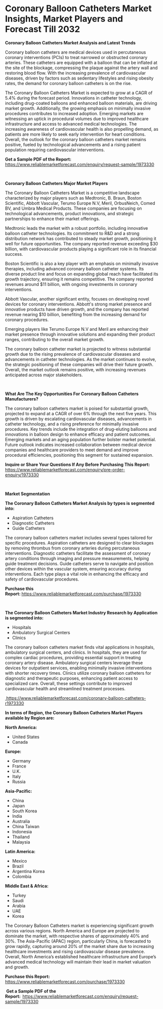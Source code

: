 <p><h1>Coronary Balloon Catheters Market Insights, Market Players and Forecast Till 2032</h1></p><p><strong>Coronary Balloon Catheters Market Analysis and Latest Trends</strong></p>
<p><p>Coronary balloon catheters are medical devices used in percutaneous coronary interventions (PCIs) to treat narrowed or obstructed coronary arteries. These catheters are equipped with a balloon that can be inflated at the site of the blockage, compressing the plaque against the artery wall and restoring blood flow. With the increasing prevalence of cardiovascular diseases, driven by factors such as sedentary lifestyles and rising obesity rates, the demand for coronary balloon catheters is on the rise. </p><p>The Coronary Balloon Catheters Market is expected to grow at a CAGR of 5.4% during the forecast period. Innovations in catheter technology, including drug-coated balloons and enhanced balloon materials, are driving market growth. Additionally, the growing emphasis on minimally invasive procedures contributes to increased adoption. Emerging markets are witnessing an uptick in procedural volumes due to improved healthcare infrastructure and access to advanced medical technologies. The increasing awareness of cardiovascular health is also propelling demand, as patients are more likely to seek early intervention for heart conditions. Overall, the outlook for the coronary balloon catheters market remains positive, fueled by technological advancements and a rising patient population requiring cardiovascular interventions.</p></p>
<p><strong>Get a Sample PDF of the Report:&nbsp;</strong> <a href="https://www.reliablemarketforecast.com/enquiry/request-sample/1973330?utm_campaign=2334&utm_medium=2&utm_source=Github&utm_content=ia&utm_term=16042025&utm_id=coronary-balloon-catheters">https://www.reliablemarketforecast.com/enquiry/request-sample/1973330</a></p>
<p>&nbsp;</p>
<p><strong>Coronary Balloon Catheters Major Market Players</strong></p>
<p><p>The Coronary Balloon Catheters Market is a competitive landscape characterized by major players such as Medtronic, B. Braun, Boston Scientific, Abbott Vascular, Terumo Europe N.V, Meril, OrbusNeich, Comed BV, and Umbra Medical Products. These companies are focusing on technological advancements, product innovations, and strategic partnerships to enhance their market offerings.</p><p>Medtronic leads the market with a robust portfolio, including innovative balloon catheter technologies. Its commitment to R&D and a strong distribution network has contributed to steady market growth, positioning it well for future opportunities. The company reported revenue exceeding $30 billion, with cardiovascular products playing a significant role in its financial success.</p><p>Boston Scientific is also a key player with an emphasis on minimally invasive therapies, including advanced coronary balloon catheter systems. Its diverse product line and focus on expanding global reach have facilitated its growth trajectory, ensuring it remains competitive. The company reported revenues around $11 billion, with ongoing investments in coronary interventions.</p><p>Abbott Vascular, another significant entity, focuses on developing novel devices for coronary interventions. Abbott's strong market presence and innovative products have driven growth, and the company has reported revenue nearing $10 billion, benefiting from the increasing demand for coronary procedures.</p><p>Emerging players like Terumo Europe N.V and Meril are enhancing their market presence through innovative solutions and expanding their product ranges, contributing to the overall market growth.</p><p>The coronary balloon catheter market is projected to witness substantial growth due to the rising prevalence of cardiovascular diseases and advancements in catheter technologies. As the market continues to evolve, the strategic positioning of these companies will drive their future growth. Overall, the market outlook remains positive, with increasing revenues anticipated across major stakeholders.</p></p>
<p>&nbsp;</p>
<p><strong>What Are The Key Opportunities For Coronary Balloon Catheters Manufacturers?</strong></p>
<p><p>The coronary balloon catheters market is poised for substantial growth, projected to expand at a CAGR of over 6% through the next five years. This growth is driven by escalating cardiovascular diseases, advancements in catheter technology, and a rising preference for minimally invasive procedures. Key trends include the integration of drug-eluting balloons and innovations in balloon design to enhance efficacy and patient outcomes. Emerging markets and an aging population further bolster market potential. Future outlook indicates increased collaboration between medical device companies and healthcare providers to meet demand and improve procedural efficiencies, positioning this segment for sustained expansion.</p></p>
<p><strong>Inquire or Share Your Questions If Any Before Purchasing This Report:</strong> <a href="https://www.reliablemarketforecast.com/enquiry/pre-order-enquiry/1973330?utm_campaign=2334&utm_medium=2&utm_source=Github&utm_content=ia&utm_term=16042025&utm_id=coronary-balloon-catheters">https://www.reliablemarketforecast.com/enquiry/pre-order-enquiry/1973330</a></p>
<p>&nbsp;</p>
<p><strong>Market Segmentation</strong></p>
<p><strong>The Coronary Balloon Catheters Market Analysis by types is segmented into:</strong></p>
<p><ul><li>Aspiration Catheters</li><li>Diagnostic Catheters</li><li>Guide Catheters</li></ul></p>
<p><p>The coronary balloon catheters market includes several types tailored for specific procedures. Aspiration catheters are designed to clear blockages by removing thrombus from coronary arteries during percutaneous interventions. Diagnostic catheters facilitate the assessment of coronary artery conditions through imaging and pressure measurements, helping guide treatment decisions. Guide catheters serve to navigate and position other devices within the vascular system, ensuring accuracy during interventions. Each type plays a vital role in enhancing the efficacy and safety of cardiovascular procedures.</p></p>
<p><strong>Purchase this Report:&nbsp;</strong><a href="https://www.reliablemarketforecast.com/purchase/1973330?utm_campaign=2334&utm_medium=2&utm_source=Github&utm_content=ia&utm_term=16042025&utm_id=coronary-balloon-catheters">https://www.reliablemarketforecast.com/purchase/1973330</a></p>
<p>&nbsp;</p>
<p><strong>The Coronary Balloon Catheters Market Industry Research by Application is segmented into:</strong></p>
<p><ul><li>Hospitals</li><li>Ambulatory Surgical Centers</li><li>Clinics</li></ul></p>
<p><p>The coronary balloon catheters market finds vital applications in hospitals, ambulatory surgical centers, and clinics. In hospitals, they are used for complex cardiac procedures, providing essential support in treating coronary artery disease. Ambulatory surgical centers leverage these devices for outpatient services, enabling minimally invasive interventions with shorter recovery times. Clinics utilize coronary balloon catheters for diagnostic and therapeutic purposes, enhancing patient access to specialized care. Overall, these settings contribute to improved cardiovascular health and streamlined treatment processes.</p></p>
<p><a href="https://www.reliablemarketforecast.com/coronary-balloon-catheters-r1973330?utm_campaign=2334&utm_medium=2&utm_source=Github&utm_content=ia&utm_term=16042025&utm_id=coronary-balloon-catheters">&nbsp;https://www.reliablemarketforecast.com/coronary-balloon-catheters-r1973330</a></p>
<p><strong>In terms of Region, the Coronary Balloon Catheters Market Players available by Region are:</strong></p>
<p>
    <p> <strong> North America: </strong>
        <ul>
            <li>United States</li>
            <li>Canada</li>
        </ul>
        </p> 
    <p> <strong> Europe: </strong>
        <ul>
            <li>Germany</li>
            <li>France</li>
            <li>U.K.</li>
            <li>Italy</li>
            <li>Russia</li>
        </ul>
        </p> 
    <p> <strong> Asia-Pacific: </strong>
        <ul>
            <li>China</li>
            <li>Japan</li>
            <li>South Korea</li>
            <li>India</li>
            <li>Australia</li>
            <li>China Taiwan</li>
            <li>Indonesia</li>
            <li>Thailand</li>
            <li>Malaysia</li>
        </ul>
        </p> 
    <p> <strong> Latin America: </strong>
        <ul>
            <li>Mexico</li>
            <li>Brazil</li>
            <li>Argentina Korea</li>
            <li>Colombia</li>
        </ul>
        </p> 
    <p> <strong> Middle East & Africa: </strong>
        <ul>
            <li>Turkey</li>
            <li>Saudi</li>
            <li>Arabia</li>
            <li>UAE</li>
            <li>Korea</li>
        </ul>
    </p>
    </p>
<p><p>The Coronary Balloon Catheters market is experiencing significant growth across various regions. North America and Europe are projected to dominate the market, with respective shares of approximately 40% and 30%. The Asia-Pacific (APAC) region, particularly China, is forecasted to grow rapidly, capturing around 20% of the market share due to increasing healthcare investments and rising cardiovascular disease prevalence. Overall, North America’s established healthcare infrastructure and Europe’s advanced medical technology will maintain their lead in market valuation and growth.</p></p>
<p><strong>Purchase this Report: </strong><a href="https://www.reliablemarketforecast.com/purchase/1973330?utm_campaign=2334&utm_medium=2&utm_source=Github&utm_content=ia&utm_term=16042025&utm_id=coronary-balloon-catheters">https://www.reliablemarketforecast.com/purchase/1973330</a></p>
<p>&nbsp;<strong>Get a Sample PDF of the Report:&nbsp;&nbsp;</strong><a href="https://www.reliablemarketforecast.com/enquiry/request-sample/1973330?utm_campaign=2334&utm_medium=2&utm_source=Github&utm_content=ia&utm_term=16042025&utm_id=coronary-balloon-catheters">https://www.reliablemarketforecast.com/enquiry/request-sample/1973330</a></p>
<p><strong></strong></p>
<p><p></p><p></p><p></p></p>
